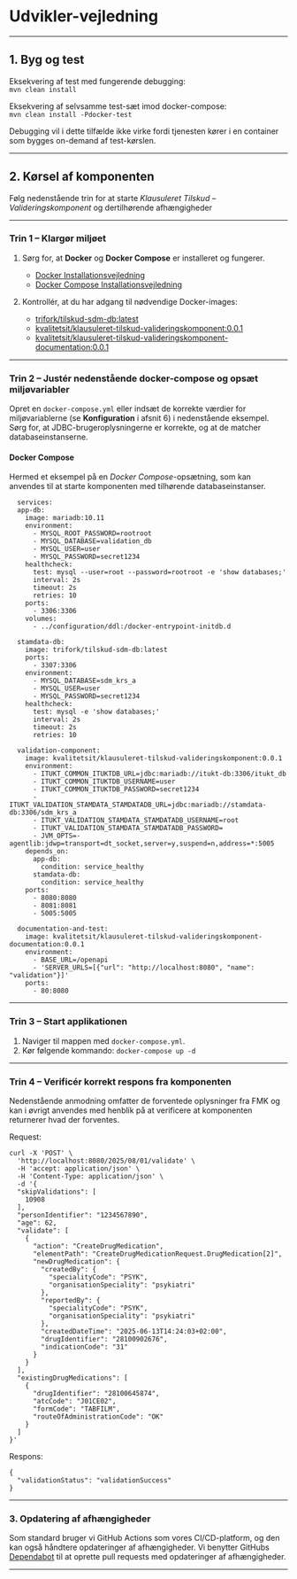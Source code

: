 # Udvikler-vejledning 
---
## 1. Byg og test

Eksekvering af test med fungerende debugging:\
`mvn clean install`

Eksekvering af selvsamme test-sæt imod docker-compose:\
`mvn clean install -Pdocker-test`

Debugging vil i dette tilfælde ikke virke fordi tjenesten kører i en container som bygges on-demand af test-kørslen.

---
## 2. Kørsel af komponenten 

Følg nedenstående trin for at starte *Klausuleret Tilskud – Valideringskomponent* og dertilhørende afhængigheder

---
### Trin 1 – Klargør miljøet

1. Sørg for, at **Docker** og **Docker Compose** er installeret og fungerer.
    - [Docker Installationsvejledning](https://docs.docker.com/get-docker/)
    - [Docker Compose Installationsvejledning](https://docs.docker.com/compose/install/)

2. Kontrollér, at du har adgang til nødvendige Docker-images:
    - [trifork/tilskud-sdm-db:latest](https://hub.docker.com/r/trifork/tilskud-sdm-db)
    - [kvalitetsit/klausuleret-tilskud-valideringskomponent:0.0.1](https://hub.docker.com/r/kvalitetsit/klausuleret-tilskud-valideringskomponent)
    - [kvalitetsit/klausuleret-tilskud-valideringskomponent-documentation:0.0.1](https://hub.docker.com/r/kvalitetsit/klausuleret-tilskud-valideringskomponent-documentation)

---
### Trin 2 – Justér nedenstående docker-compose og opsæt miljøvariabler

Opret en `docker-compose.yml` eller indsæt de korrekte værdier for miljøvariablerne (se **Konfiguration** i afsnit 6) i
nedenstående eksempel. Sørg for, at JDBC-brugeroplysningerne er korrekte, og at de matcher databaseinstanserne.

#### Docker Compose

Hermed et eksempel på en *Docker Compose*-opsætning, som kan anvendes til at starte komponenten med tilhørende
databaseinstanser.

```
  services:
  app-db:
    image: mariadb:10.11
    environment:
      - MYSQL_ROOT_PASSWORD=rootroot
      - MYSQL_DATABASE=validation_db
      - MYSQL_USER=user
      - MYSQL_PASSWORD=secret1234
    healthcheck:
      test: mysql --user=root --password=rootroot -e 'show databases;'
      interval: 2s
      timeout: 2s
      retries: 10
    ports:
      - 3306:3306
    volumes:
      - ../configuration/ddl:/docker-entrypoint-initdb.d

  stamdata-db:
    image: trifork/tilskud-sdm-db:latest
    ports:
      - 3307:3306
    environment:
      - MYSQL_DATABASE=sdm_krs_a
      - MYSQL_USER=user
      - MYSQL_PASSWORD=secret1234
    healthcheck:
      test: mysql -e 'show databases;'
      interval: 2s
      timeout: 2s
      retries: 10
    
  validation-component:
    image: kvalitetsit/klausuleret-tilskud-valideringskomponent:0.0.1
    environment:
      - ITUKT_COMMON_ITUKTDB_URL=jdbc:mariadb://itukt-db:3306/itukt_db
      - ITUKT_COMMON_ITUKTDB_USERNAME=user
      - ITUKT_COMMON_ITUKTDB_PASSWORD=secret1234
      - ITUKT_VALIDATION_STAMDATA_STAMDATADB_URL=jdbc:mariadb://stamdata-db:3306/sdm_krs_a
      - ITUKT_VALIDATION_STAMDATA_STAMDATADB_USERNAME=root
      - ITUKT_VALIDATION_STAMDATA_STAMDATADB_PASSWORD=
      - JVM_OPTS=-agentlib:jdwp=transport=dt_socket,server=y,suspend=n,address=*:5005
    depends_on:
      app-db:
        condition: service_healthy
      stamdata-db:
        condition: service_healthy
    ports:
      - 8080:8080
      - 8081:8081
      - 5005:5005

  documentation-and-test:
    image: kvalitetsit/klausuleret-tilskud-valideringskomponent-documentation:0.0.1
    environment:
      - BASE_URL=/openapi
      - 'SERVER_URLS=[{"url": "http://localhost:8080", "name": "validation"}]'
    ports:
      - 80:8080
```

---
### Trin 3 – Start applikationen

1. Naviger til mappen med `docker-compose.yml`.
2. Kør følgende kommando: `docker-compose up -d`

---
### Trin 4 – Verificér korrekt respons fra komponenten

Nedenstående anmodning omfatter de forventede oplysninger fra FMK og kan i øvrigt anvendes med henblik på at verificere
at komponenten returnerer hvad der forventes.

Request:

```
curl -X 'POST' \
  'http://localhost:8080/2025/08/01/validate' \
  -H 'accept: application/json' \
  -H 'Content-Type: application/json' \
  -d '{
  "skipValidations": [
    10908
  ],
  "personIdentifier": "1234567890",
  "age": 62,
  "validate": [
    {
      "action": "CreateDrugMedication",
      "elementPath": "CreateDrugMedicationRequest.DrugMedication[2]",
      "newDrugMedication": {
        "createdBy": {
          "specialityCode": "PSYK",
          "organisationSpeciality": "psykiatri"
        },
        "reportedBy": {
          "specialityCode": "PSYK",
          "organisationSpeciality": "psykiatri"
        },
        "createdDateTime": "2025-06-13T14:24:03+02:00",
        "drugIdentifier": "28100902676",
        "indicationCode": "31"
      }
    }
  ],
  "existingDrugMedications": [
    {
      "drugIdentifier": "28100645874",
      "atcCode": "J01CE02",
      "formCode": "TABFILM",
      "routeOfAdministrationCode": "OK"
    }
  ]
}'
```

Respons:

```
{
  "validationStatus": "validationSuccess"
}
```
---

### 3. Opdatering af afhængigheder
Som standard bruger vi GitHub Actions som vores CI/CD-platform, og den kan også håndtere opdateringer af afhængigheder. Vi benytter GitHubs [Dependabot](https://docs.github.com/en/code-security/dependabot/dependabot-version-updates/configuring-dependabot-version-updates)
til at oprette pull requests med opdateringer af afhængigheder.

---
